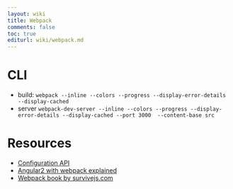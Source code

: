 ```yaml
---
layout: wiki
title: Webpack
comments: false
toc: true
editurl: wiki/webpack.md
---
```


# CLI
- build: ```webpack --inline --colors --progress --display-error-details --display-cached```
- server ```webpack-dev-server --inline --colors --progress --display-error-details --display-cached --port 3000  --content-base src```

# Resources

- [Configuration API](https://github.com/webpack/docs/wiki/configuration)
- [Angular2 with webpack explained](https://angular.io/docs/ts/latest/guide/webpack.html)
- [Webpack book by survivejs.com](http://survivejs.com/webpack/introduction/)
